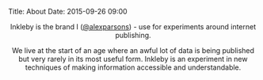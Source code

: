 Title: About
Date: 2015-09-26 09:00

<div style="text-align:center">

<p>Inkleby is the brand I (<a href="http://alexparsons.co.uk/" target="_blank">@alexparsons</a>) - use for experiments around internet publishing.</p>


<p>We live at the start of an age where an awful lot of data is being published but very rarely in its most useful form. Inkleby is an experiment in new techniques of making information accessible and understandable.</p>


</div>